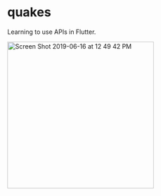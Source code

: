 # quakes

Learning to use APIs in Flutter.


<img width="333" alt="Screen Shot 2019-06-16 at 12 49 42 PM" src="https://user-images.githubusercontent.com/51034804/59567034-f9cae180-9035-11e9-82d2-0a9bdbee5d66.png">
